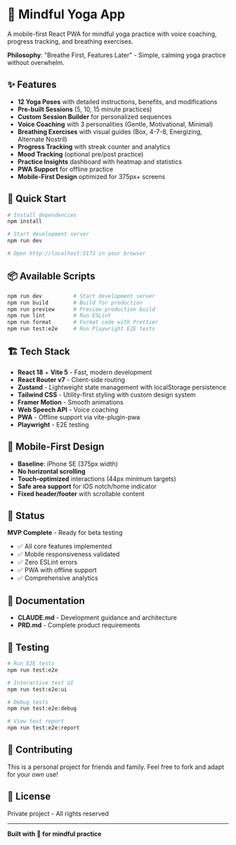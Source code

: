 # 🧘 Mindful Yoga App

A mobile-first React PWA for mindful yoga practice with voice coaching, progress tracking, and breathing exercises.

**Philosophy**: "Breathe First, Features Later" - Simple, calming yoga practice without overwhelm.

## ✨ Features

- **12 Yoga Poses** with detailed instructions, benefits, and modifications
- **Pre-built Sessions** (5, 10, 15 minute practices)
- **Custom Session Builder** for personalized sequences
- **Voice Coaching** with 3 personalities (Gentle, Motivational, Minimal)
- **Breathing Exercises** with visual guides (Box, 4-7-8, Energizing, Alternate Nostril)
- **Progress Tracking** with streak counter and analytics
- **Mood Tracking** (optional pre/post practice)
- **Practice Insights** dashboard with heatmap and statistics
- **PWA Support** for offline practice
- **Mobile-First Design** optimized for 375px+ screens

## 🚀 Quick Start

```bash
# Install dependencies
npm install

# Start development server
npm run dev

# Open http://localhost:5173 in your browser
```

## 📦 Available Scripts

```bash
npm run dev          # Start development server
npm run build        # Build for production
npm run preview      # Preview production build
npm run lint         # Run ESLint
npm run format       # Format code with Prettier
npm run test:e2e     # Run Playwright E2E tests
```

## 🏗️ Tech Stack

- **React 18** + **Vite 5** - Fast, modern development
- **React Router v7** - Client-side routing
- **Zustand** - Lightweight state management with localStorage persistence
- **Tailwind CSS** - Utility-first styling with custom design system
- **Framer Motion** - Smooth animations
- **Web Speech API** - Voice coaching
- **PWA** - Offline support via vite-plugin-pwa
- **Playwright** - E2E testing

## 📱 Mobile-First Design

- **Baseline**: iPhone SE (375px width)
- **No horizontal scrolling**
- **Touch-optimized** interactions (44px minimum targets)
- **Safe area support** for iOS notch/home indicator
- **Fixed header/footer** with scrollable content

## 🎯 Status

**MVP Complete** - Ready for beta testing

- ✅ All core features implemented
- ✅ Mobile responsiveness validated
- ✅ Zero ESLint errors
- ✅ PWA with offline support
- ✅ Comprehensive analytics

## 📄 Documentation

- **CLAUDE.md** - Development guidance and architecture
- **PRD.md** - Complete product requirements

## 🧪 Testing

```bash
# Run E2E tests
npm run test:e2e

# Interactive test UI
npm run test:e2e:ui

# Debug tests
npm run test:e2e:debug

# View test report
npm run test:e2e:report
```

## 🤝 Contributing

This is a personal project for friends and family. Feel free to fork and adapt for your own use!

## 📝 License

Private project - All rights reserved

---

**Built with 💚 for mindful practice**
